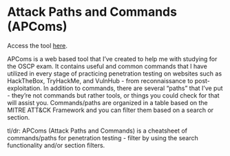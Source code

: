 # Attack Paths and Commands (APComs)

Access the tool [here](https://josh-vr.github.io/APComs/).

APComs is a web based tool that I’ve created to help me with studying for the OSCP exam. It contains useful and common commands that I have utilized in every stage of practicing penetration testing on websites such as HackTheBox, TryHackMe, and VulnHub - from reconnaissance to post-exploitation. In addition to commands, there are several “paths” that I’ve put - they’re not commands but rather tools, or things you could check for that will assist you. Commands/paths are organized in a table based on the MITRE ATT&CK Framework and you can filter them based on a search or section.

tl/dr: APComs (Attack Paths and Commands) is a cheatsheet of commands/paths for penetration testing - filter by using the search functionality and/or section filters.
